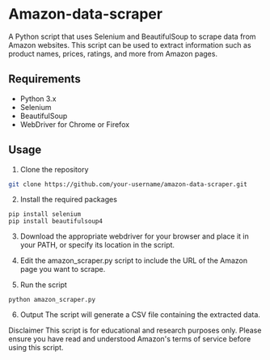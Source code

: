 # Amazon-data-scraper
A Python script that uses Selenium and BeautifulSoup to scrape data from Amazon websites. This script can be used to extract information such 
as product names, prices, ratings, and more from Amazon pages.

## Requirements
- Python 3.x
- Selenium
- BeautifulSoup
- WebDriver for Chrome or Firefox
## Usage
1. Clone the repository
```bash
git clone https://github.com/your-username/amazon-data-scraper.git
```
2. Install the required packages
```
pip install selenium
pip install beautifulsoup4
```
3. Download the appropriate webdriver for your browser and place it in your PATH, or specify its location in the script.

4. Edit the amazon_scraper.py script to include the URL of the Amazon page you want to scrape.

5. Run the script
```
python amazon_scraper.py
```
6. Output
The script will generate a CSV file containing the extracted data.

Disclaimer
This script is for educational and research purposes only. Please ensure you have read and understood Amazon's terms of service before using this script.
